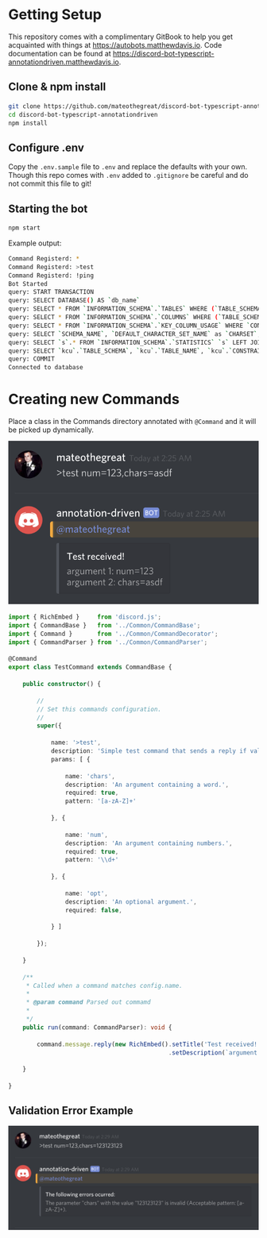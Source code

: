 # Getting Setup
This repository comes with a complimentary GitBook to help you get
acquainted with things at https://autobots.matthewdavis.io.
Code documentation can be found at https://discord-bot-typescript-annotationdriven.matthewdavis.io.

## Clone & npm install
```bash
git clone https://github.com/mateothegreat/discord-bot-typescript-annotationdriven
cd discord-bot-typescript-annotationdriven
npm install
```

## Configure .env
Copy the `.env.sample` file to `.env` and replace the defaults with your own. 
Though this repo comes with `.env` added to `.gitignore` be careful and do not commit this file to git!

## Starting the bot
```bash
npm start
```
Example output:
```bash
Command Registerd: *
Command Registerd: >test
Command Registerd: !ping
Bot Started
query: START TRANSACTION
query: SELECT DATABASE() AS `db_name`
query: SELECT * FROM `INFORMATION_SCHEMA`.`TABLES` WHERE (`TABLE_SCHEMA` = 'mybot' AND `TABLE_NAME` = 'user') OR (`TABLE_SCHEMA` = 'mybot' AND `TABLE_NAME` = 'chat_message')
query: SELECT * FROM `INFORMATION_SCHEMA`.`COLUMNS` WHERE (`TABLE_SCHEMA` = 'mybot' AND `TABLE_NAME` = 'user') OR (`TABLE_SCHEMA` = 'mybot' AND `TABLE_NAME` = 'chat_message')
query: SELECT * FROM `INFORMATION_SCHEMA`.`KEY_COLUMN_USAGE` WHERE `CONSTRAINT_NAME` = 'PRIMARY' AND ((`TABLE_SCHEMA` = 'mybot' AND `TABLE_NAME` = 'user') OR (`TABLE_SCHEMA` = 'mybot' AND `TABLE_NAME` = 'chat_message'))
query: SELECT `SCHEMA_NAME`, `DEFAULT_CHARACTER_SET_NAME` as `CHARSET`, `DEFAULT_COLLATION_NAME` AS `COLLATION` FROM `INFORMATION_SCHEMA`.`SCHEMATA`
query: SELECT `s`.* FROM `INFORMATION_SCHEMA`.`STATISTICS` `s` LEFT JOIN `INFORMATION_SCHEMA`.`REFERENTIAL_CONSTRAINTS` `rc` ON `s`.`INDEX_NAME` = `rc`.`CONSTRAINT_NAME` WHERE ((`s`.`TABLE_SCHEMA` = 'mybot' AND `s`.`TABLE_NAME` = 'user') OR (`s`.`TABLE_SCHEMA` = 'mybot' AND `s`.`TABLE_NAME` = 'chat_message')) AND `s`.`INDEX_NAME` != 'PRIMARY' AND `rc`.`CONSTRAINT_NAME` IS NULL
query: SELECT `kcu`.`TABLE_SCHEMA`, `kcu`.`TABLE_NAME`, `kcu`.`CONSTRAINT_NAME`, `kcu`.`COLUMN_NAME`, `kcu`.`REFERENCED_TABLE_SCHEMA`, `kcu`.`REFERENCED_TABLE_NAME`, `kcu`.`REFERENCED_COLUMN_NAME`, `rc`.`DELETE_RULE` `ON_DELETE`, `rc`.`UPDATE_RULE` `ON_UPDATE` FROM `INFORMATION_SCHEMA`.`KEY_COLUMN_USAGE` `kcu` INNER JOIN `INFORMATION_SCHEMA`.`REFERENTIAL_CONSTRAINTS` `rc` ON `rc`.`constraint_name` = `kcu`.`constraint_name` WHERE (`kcu`.`TABLE_SCHEMA` = 'mybot' AND `kcu`.`TABLE_NAME` = 'user') OR (`kcu`.`TABLE_SCHEMA` = 'mybot' AND `kcu`.`TABLE_NAME` = 'chat_message')
query: COMMIT
Connected to database
```

# Creating new Commands
Place a class in the Commands directory annotated with `@Command` 
and it will be picked up dynamically.

![TestCommand Output](assets/testcommand.png)

```typescript
import { RichEmbed }     from 'discord.js';
import { CommandBase }   from '../Common/CommandBase';
import { Command }       from '../Common/CommandDecorator';
import { CommandParser } from '../Common/CommandParser';

@Command
export class TestCommand extends CommandBase {

    public constructor() {

        //
        // Set this commands configuration.
        //
        super({

            name: '>test',
            description: 'Simple test command that sends a reply if validation succeeds.',
            params: [ {

                name: 'chars',
                description: 'An argument containing a word.',
                required: true,
                pattern: '[a-zA-Z]+'

            }, {

                name: 'num',
                description: 'An argument containing numbers.',
                required: true,
                pattern: '\\d+'

            }, {

                name: 'opt',
                description: 'An optional argument.',
                required: false,

            } ]

        });

    }

    /**
     * Called when a command matches config.name.
     *
     * @param command Parsed out commamd
     *
     */
    public run(command: CommandParser): void {

        command.message.reply(new RichEmbed().setTitle('Test received!')
                                             .setDescription(`argument 1: ${ command.arguments[ 0 ].name }=${ command.arguments[ 0 ].value }\nargument 2: ${ command.arguments[ 1 ].name }=${ command.arguments[ 1 ].value }`));

    }
    
}
```

## Validation Error Example
![TestCommand Output](assets/testcommand-error-validation.png)
